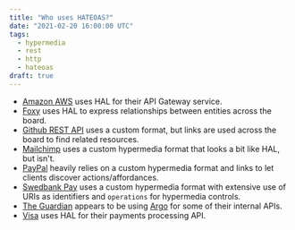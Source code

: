 ```yaml
---
title: "Who uses HATEOAS?"
date: "2021-02-20 16:00:00 UTC"
tags:
  - hypermedia
  - rest
  - http
  - hateoas
draft: true
---
```


* [Amazon AWS](https://docs.aws.amazon.com/apigateway/api-reference/) uses HAL
  for their API Gateway service.
* [Foxy](https://api.foxycart.com/docs) uses HAL to express relationships
  between entities across the board.
* [Github REST API](https://docs.github.com/en/rest) uses a custom format,
  but links are used across the board to find related resources.
* [Mailchimp](https://mailchimp.com/developer/marketing/api/) uses a custom
  hypermedia format that looks a bit like HAL, but isn't.
* [PayPal](https://developer.paypal.com/docs/api/reference/api-responses/)
  heavily relies on a custom hypermedia format and links to let clients
  discover actions/affordances.
* [Swedbank Pay](https://developer.swedbankpay.com/) uses a custom hypermedia
  format with extensive use of URIs as identifiers and `operations` for
  hypermedia controls.
* [The Guardian](https://www.programmableweb.com/news/how-guardian-approaching-hypermedia-based-api-infrastructure/2015/04/27)
  appears to be using [Argo](https://github.com/argo-rest/spec) for some of
  their internal APIs.
* [Visa](https://developer.visa.com/capabilities/vpp/docs-how-to) uses HAL
  for their payments processing API.
